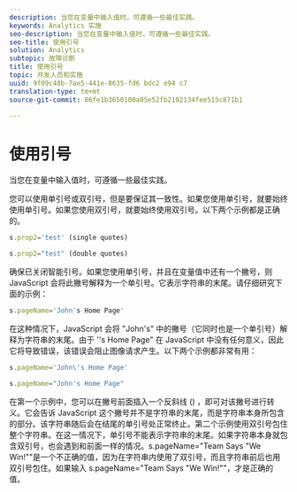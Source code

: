```yaml
---
description: 当您在变量中输入值时，可遵循一些最佳实践。
keywords: Analytics 实施
seo-description: 当您在变量中输入值时，可遵循一些最佳实践。
seo-title: 使用引号
solution: Analytics
subtopic: 故障诊断
title: 使用引号
topic: 开发人员和实施
uuid: 9f09c48b-7ae5-441e-8635-fd6 bdc2 e94 c7
translation-type: tm+mt
source-git-commit: 86fe1b3650100a05e52fb2102134fee515c871b1

---
```



# 使用引号

当您在变量中输入值时，可遵循一些最佳实践。

您可以使用单引号或双引号，但是要保证其一致性。如果您使用单引号，就要始终使用单引号。如果您使用双引号，就要始终使用双引号。以下两个示例都是正确的。

```js
s.prop2='test' (single quotes)
```

```js
s.prop2="test" (double quotes)
```

确保已关闭智能引号。如果您使用单引号，并且在变量值中还有一个撇号，则 JavaScript 会将此撇号解释为一个单引号。它表示字符串的末尾。请仔细研究下面的示例：

```js
s.pageName='John's Home Page'
```

在这种情况下，JavaScript 会将 "John's" 中的撇号（它同时也是一个单引号）解释为字符串的末尾。由于 ''s Home Page" 在 JavaScript 中没有任何意义，因此它将导致错误，该错误会阻止图像请求产生。以下两个示例都非常有用：

```js
s.pageName='John\'s Home Page'
```

```js
s.pageName="John's Home Page"
```

在第一个示例中，您可以在撇号前面插入一个反斜线 (\) ，即可对该撇号进行转义。它会告诉 JavaScript 这个撇号并不是字符串的末尾，而是字符串本身所包含的部分。该字符串随后会在结尾的单引号处正常终止。第二个示例使用双引号包住整个字符串。在这一情况下，单引号不能表示字符串的末尾。如果字符串本身就包含双引号，也会遇到和前面一样的情况。s.pageName="Team Says "We Win!""是一个不正确的值，因为在字符串内使用了双引号，而且字符串前后也用双引号包住。如果输入 s.pageName="Team Says \"We Win!\""，才是正确的值。
